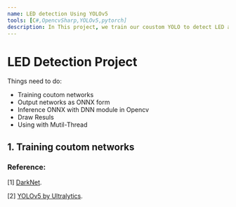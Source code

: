 ```yaml
---
name: LED detection Using YOLOv5
tools: [C#,OpencvSharp,YOLOv5,pytorch]
description: In This project, we train our coustom YOLO to detect LED and transfer it to C#. 
---
```


# LED Detection Project
Things need to do:
- Training coutom networks
- Output networks as ONNX form
- Inference ONNX with DNN module in Opencv
- Draw Resuls
- Using with Mutil-Thread
 
<!-- ![preview](https://www.sketchappsources.com/resources/source-image/we-were-soldiers-landing-page-dbruggisser.jpg) -->

## 1. Training coutom networks


<!-- <p class="text-center">
{% include elements/button.html link="https://github.com/YoussefRaafatNasry/portfolYOU" text="Learn More" %}
</p> -->

### Reference:
 [1] [DarkNet](https://pjreddie.com/darknet/).
 
 [2] [YOLOv5 by Ultralytics](https://github.com/ultralytics/yolov5).
